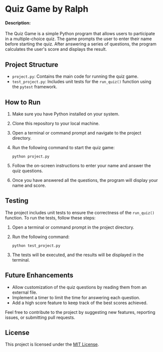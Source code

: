 # Quiz Game by Ralph

#### Description:

The Quiz Game is a simple Python program that allows users to participate in a multiple-choice quiz. The game prompts the user to enter their name before starting the quiz. After answering a series of questions, the program calculates the user's score and displays the result.

## Project Structure

- `project.py`: Contains the main code for running the quiz game.
- `test_project.py`: Includes unit tests for the `run_quiz()` function using the `pytest` framework.

## How to Run

1. Make sure you have Python installed on your system.
2. Clone this repository to your local machine.
3. Open a terminal or command prompt and navigate to the project directory.
4. Run the following command to start the quiz game:

    ```
    python project.py

    ```

5. Follow the on-screen instructions to enter your name and answer the quiz questions.
6. Once you have answered all the questions, the program will display your name and score.

## Testing

The project includes unit tests to ensure the correctness of the `run_quiz()` function. To run the tests, follow these steps:

1. Open a terminal or command prompt in the project directory.
2. Run the following command:

    ```
    python test_project.py

    ```

3. The tests will be executed, and the results will be displayed in the terminal.

## Future Enhancements

- Allow customization of the quiz questions by reading them from an external file.
- Implement a timer to limit the time for answering each question.
- Add a high score feature to keep track of the best scores achieved.

Feel free to contribute to the project by suggesting new features, reporting issues, or submitting pull requests.

## License

This project is licensed under the [MIT License](LICENSE).


